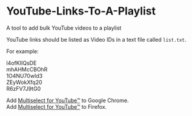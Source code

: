 # YouTube-Links-To-A-Playlist
A tool to add bulk YouTube videos to a playlist

YouTube links should be listed as Video IDs in a text file called `list.txt`.

For example: 


l4ofKIIQsDE  
mhAHMcCBOhR  
1O4NU70wId3  
ZEyWokXfq20  
R6zFV7J9tG0  

Add [Multiselect for YouTube™](https://chrome.google.com/webstore/detail/multiselect-for-youtube/gpgbiinpmelaihndlegbgfkmnpofgfei) to Google Chrome.  
Add [Multiselect for YouTube™](https://addons.mozilla.org/en-US/firefox/addon/multiselect-for-youtube/) to Firefox.
